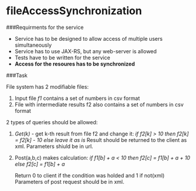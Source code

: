 # fileAccessSynchronization


###Requirments for the service

 * Service has to be designed to allow access of multiple users simultaneously
 * Service has to use JAX-RS, but any web-server is allowed
 * Tests have to be written for the service
 * **Access for the resoures has to be synchronized**
 
 
###Task

 File system has 2 modifiable files:
  1. Input file *f1* contains a set of numbers in csv format
  2. File with intermediate results f2 also contains a set of numbers in csv format
  
 2 types of queries should be allowed:
  1. *Get(k)* - get k-th result from file f2 and change it: *if f2[k] > 10 then f2[k] = f2[k] - 10 else leave it as is*
     Result should be returned to the client as xml. Parameters shiuld be in url.
  
  2. Post(a,b,c) makes calculation:
      *if f1[b] + a < 10 then f2[c] = f1[b] + a + 10
      else  f2[c] = f1[b] + a*
        
      Return 0 to client if the condition was holded and 1 if not(xml)
      Parameters of post request should be in xml.
   